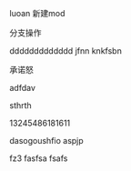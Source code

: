 luoan
新建mod

分支操作

ddddddddddddd
jfnn
knkfsbn


承诺怒

adfdav

sthrth


13245486181611


dasogoushfio aspjp

fz3 fasfsa fsafs





